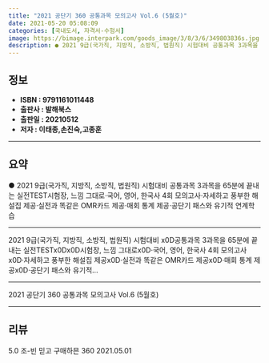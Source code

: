 ```yaml
---
title: "2021 공단기 360 공통과목 모의고사 Vol.6 (5월호)"
date: 2021-05-20 05:08:09
categories: [국내도서, 자격서-수험서]
image: https://bimage.interpark.com/goods_image/3/8/3/6/349803836s.jpg
description: ● 2021 9급(국가직, 지방직, 소방직, 법원직) 시험대비 공통과목 3과목을 65분에 끝내는 실전TEST시험장, 느낌 그대로·국어, 영어, 한국사 4회 모의고사·자세하고 풍부한 해설집 제공·실전과 똑같은 OMR카드 제공·매회 통계 제공·공단기 패스와 유기적 연계학습
---
```


## **정보**

- **ISBN : 9791161011448**
- **출판사 : 발해북스**
- **출판일 : 20210512**
- **저자 : 이태종,손진숙,고종훈**

------



## **요약**

●  2021 9급(국가직, 지방직, 소방직, 법원직) 시험대비 공통과목 3과목을 65분에 끝내는 실전TEST시험장, 느낌 그대로·국어, 영어, 한국사 4회 모의고사·자세하고 풍부한 해설집 제공·실전과 똑같은 OMR카드 제공·매회 통계 제공·공단기 패스와 유기적 연계학습

------

2021 9급(국가직, 지방직, 소방직, 법원직) 시험대비 x0D공통과목 3과목을 65분에 끝내는 실전TESTx0Dx0D시험장, 느낌 그대로x0D·국어, 영어, 한국사 4회 모의고사x0D·자세하고 풍부한 해설집 제공x0D·실전과 똑같은 OMR카드 제공x0D·매회 통계 제공x0D·공단기 패스와 유기적... 

------


2021 공단기 360 공통과목 모의고사 Vol.6 (5월호) 

------


## **리뷰** 

5.0 조-빈 믿고 구매하믄 360 2021.05.01 <br/>